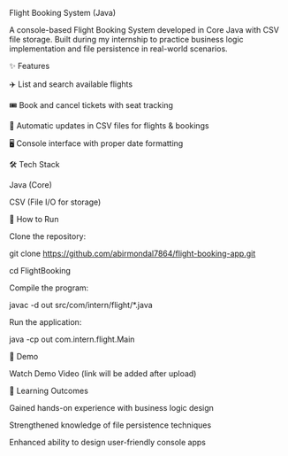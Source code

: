 Flight Booking System (Java)

A console-based Flight Booking System developed in Core Java with CSV file storage.
Built during my internship to practice business logic implementation and file persistence in real-world scenarios.

✨ Features

✈️ List and search available flights

🎟 Book and cancel tickets with seat tracking

📂 Automatic updates in CSV files for flights & bookings

🖥 Console interface with proper date formatting

🛠 Tech Stack

Java (Core)

CSV (File I/O for storage)

🚀 How to Run

Clone the repository:

git clone https://github.com/abirmondal7864/flight-booking-app.git

cd FlightBooking


Compile the program:

javac -d out src/com/intern/flight/*.java


Run the application:

java -cp out com.intern.flight.Main

🎥 Demo

Watch Demo Video
 (link will be added after upload)

📌 Learning Outcomes

Gained hands-on experience with business logic design

Strengthened knowledge of file persistence techniques

Enhanced ability to design user-friendly console apps



